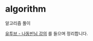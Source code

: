 # algorithm
알고리즘 풀이

[유투브 - 나동빈님 강의](https://www.youtube.com/playlist?list=PLRx0vPvlEmdDHxCvAQS1_6XV4deOwfVrz) 를 들으며 정리합니다.
